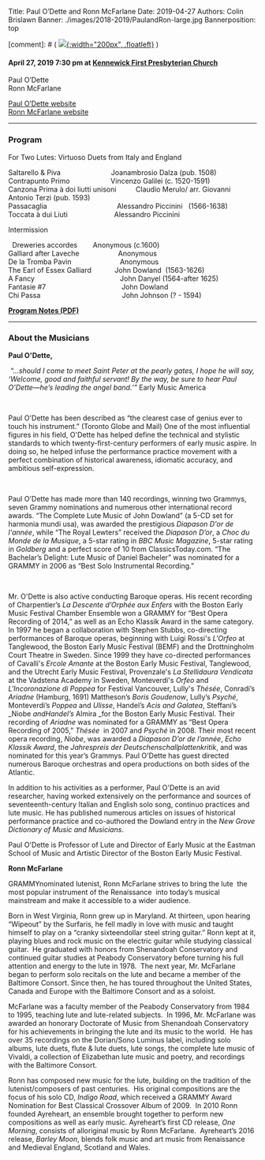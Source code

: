 Title: Paul O’Dette and Ronn McFarlane
Date: 2019-04-27
Authors: Colin Brislawn
Banner: ./images/2018-2019/PaulandRon-large.jpg
Bannerposition: top

[comment]: # ( [![ ]({filename}/images/2017-2018/aeolus-quartet-400.jpg){:width="200px", .floatleft}]({filename}./AeolusQuartet.md) )


#### April 27, 2019 7:30 pm at [Kennewick First Presbyterian Church](https://www.google.com/maps/place/Kennewick+First+Presbyterian+Church)

Paul O’Dette <br>
Ronn McFarlane

[Paul O’Dette website](https://www.esm.rochester.edu/faculty/odette_paul/) <br>
[Ronn McFarlane website](https://www.ronnmcfarlane.com/)


---

### Program

For Two Lutes: Virtuoso Duets from Italy and England

Saltarello &amp; Piva                          Joanambrosio Dalza (pub. 1508) <br>
Contrapunto Primo                     Vincenzo Galilei (c. 1520-1591) <br>
Canzona Prima à doi liutti unisoni          Claudio Merulo/ arr. Giovanni Antonio Terzi (pub. 1593) <br>
Passacaglia                                    Alessandro Piccinini   (1566-1638) <br>
Toccata à dui Liuti                        Alessandro Piccinini

Intermission

 
Dreweries accordes        Anonymous (c.1600)   <br>
Galliard after Laveche                    Anonymous <br>
De la Tromba Pavin                         Anonymous <br>
The Earl of Essex Galliard            John Dowland  (1563-1626) <br>
A Fancy                                            John Danyel (1564-after 1625) <br>
Fantasie #7                                       John Dowland  <br>
Chi Passa                                          John Johnson (? - 1594) <br>


**[Program Notes (PDF)](https://cameratamusica.com/images/2018-2019/lute-essay.pdf)**


---

### About the Musicians

**Paul O'Dette,**

 _“…should
I come to meet Saint Peter at the pearly gates, I hope he will say, ‘Welcome,
good and faithful servant! By the way, be sure to hear Paul O’Dette—he’s
leading the angel band.’”_ Early Music America

 

Paul O'Dette has been described as “the clearest case of genius ever to touch his
instrument.” (Toronto Globe and Mail) One of the most influential figures in his field, O'Dette has
helped define the technical and stylistic standards to which
twenty-first-century performers of early music aspire. In doing so, he helped
infuse the performance practice movement with a perfect combination of
historical awareness, idiomatic accuracy, and ambitious self-expression.

 

Paul O'Dette has made more than 140 recordings, winning two Grammys, seven
Grammy nominations and numerous other international record awards. “The
Complete Lute Music of John Dowland” (a 5-CD set for harmonia mundi usa), was
awarded the prestigious _Diapason D'or de
l'année_, while “The Royal Lewters” received the _Diapason D’or_, a _Choc du
Monde de la Musique_, a 5-star rating in _BBC
Music Magazine_, 5-star rating in _Goldberg_
and a perfect score of 10 from ClassicsToday.com. “The Bachelar’s Delight: Lute
Music of Daniel Bacheler” was nominated for a GRAMMY in 2006 as “Best Solo
Instrumental Recording.”

 

Mr. O'Dette is also active conducting Baroque operas. His recent recording
of Charpentier’s _La Descente d’Orphée aux
Enfers_ with the Boston Early Music Festival Chamber Ensemble won a GRAMMY
for “Best Opera Recording of 2014,” as well as an Echo Klassik Award in the
same category. In 1997 he began a collaboration with Stephen Stubbs,
co-directing performances of Baroque operas, beginning with Luigi Rossi's _L'Orfeo_ at Tanglewood, the Boston Early
Music Festival (BEMF) and the Drottningholm Court Theatre in Sweden. Since 1999
they have co-directed performances of Cavalli's _Ercole Amante_ at the Boston Early Music Festival, Tanglewood, and
the Utrecht Early Music Festival, Provenzale's _La Stellidaura Vendicata_ at the Vadstena Academy in Sweden,
Monteverdi's _Orfeo_ and _L'Incoronazione di Poppea_ for Festival
Vancouver, Lully's _Thésée_, Conradi’s _Ariadne_ (Hamburg, 1691) Mattheson’s _Boris Goudenow_, Lully’s _Psyché_, Monteverdi’s _Poppea_ and _Ulisse_, Handel’s _Acis and
Galatea_, Steffani’s _Niobe _andHandel’s_ Almira _for the Boston Early Music Festival. Their recording of _Ariadne_ was nominated for a GRAMMY as
“Best Opera Recording of 2005,” _Thésée_  in 2007 and _Psyché_ in 2008. Their most recent opera recording, _Niobe_, was awarded a _Diapason D’or de l’année_, _Echo Klassik
Award_, the _Jahrespreis der
Deutschenschallplattenkritik_, and was nominated for this year’s Grammys.
Paul O'Dette has guest directed numerous Baroque orchestras and opera
productions on both sides of the Atlantic.

In addition to his activities as a performer, Paul O'Dette is an avid
researcher, having worked extensively on the performance and sources of
seventeenth-century Italian and English solo song, continuo practices and lute
music. He has published numerous articles on issues of historical performance
practice and co-authored the Dowland entry in the _New Grove Dictionary of Music and Musicians_.

Paul O'Dette is Professor of Lute and Director of Early Music at the
Eastman School of Music and Artistic Director of the Boston Early Music
Festival.

**Ronn McFarlane**

GRAMMY­nominated
lutenist, Ronn McFarlane strives to bring the lute ­ the most popular
instrument of the Renaissance ­ into today’s musical mainstream and make it
accessible to a wider audience.

Born in West Virginia,
Ronn grew up in Maryland. At thirteen, upon hearing “Wipeout” by the Surfaris,
he fell madly in love with music and taught himself to play on a “cranky
sixteen­dollar steel string guitar.” Ronn kept at it, playing blues and rock
music on the electric guitar while studying classical guitar.  He graduated with honors from Shenandoah
Conservatory and continued guitar studies at Peabody Conservatory before
turning his full attention and energy to the lute in 1978.  The next year, Mr. McFarlane began to perform
solo recitals on the lute and became a member of the Baltimore Consort. Since
then, he has toured throughout the United States, Canada and Europe with the
Baltimore Consort and as a soloist.

McFarlane was a faculty
member of the Peabody Conservatory from 1984 to 1995, teaching lute and
lute-related subjects.  In 1996, Mr.
McFarlane was awarded an honorary Doctorate of Music from Shenandoah
Conservatory for his achievements in bringing the lute and its music to the
world.  He has over 35 recordings on the
Dorian/Sono Luminus label, including solo albums, lute duets, flute & lute
duets, lute songs, the complete lute music of Vivaldi, a collection of
Elizabethan lute music and poetry, and recordings with the Baltimore Consort.

Ronn has composed new
music for the lute, building on the tradition of the lutenist/composers of past
centuries.  His original compositions are
the focus of his solo CD, _Indigo Road_,
which received a GRAMMY Award Nomination for Best Classical Crossover Album of
2009.  In 2010 Ronn founded Ayreheart, an
ensemble brought together to perform new compositions as well as early music.
Ayreheart’s first CD release, _One Morning_,
consists of all­original music by Ronn McFarlane.  Ayreheart’s 2016 release, _Barley Moon_, blends folk music and art
music from Renaissance and Medieval England, Scotland and Wales.
